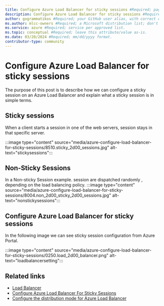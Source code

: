 ```yaml
---
title: Configure Azure Load Balancer for sticky sessions #Required; page title displayed in search results. Don't enclose in quotation marks. 
description: Configure Azure Load Balancer for sticky sessions #Required; article description that's displayed in search results. Don't enclose in quotation marks. Do end with a period.
author: gxgrammatikos #Required; your GitHub user alias, with correct capitalization.
ms.author: mlcc-owners #Required; a Microsoft distribution list; don't change. 
ms.service: azure #Required; service per approved list.
ms.topic: conceptual #Required; leave this attribute/value as-is.
ms.date: 03/20/2024 #Required; mm/dd/yyyy format.
contributor-type: community
---
```


# Configure Azure Load Balancer for sticky sessions

The purpose of this post is to describe how we can configure a sticky session on an Azure Load Balancer and explain what a sticky session is in simple terms.

## Sticky sessions

When a client starts a session in one of the web servers, session stays in that specific server.

:::image type="content" source="media/azure-configure-load-balancer-for-sticky-sessions/8510.sticky_2d00_sessions.jpg" alt-text="stickysessions":::

## Non-Sticky Sessions

 In a Non-sticky Session example. session are dispatched randomly , depending on the load balancing policy.
:::image type="content" source="media/azure-configure-load-balancer-for-sticky-sessions/8004.non_2d00_sticky_2d00_sessions.jpg" alt-text="nonstickysessions":::

## Configure Azure Load Balancer for sticky sessions

In the following image we can see sticky session configuration from Azure Portal.

:::image type="content" source="media/azure-configure-load-balancer-for-sticky-sessions/0250.load_2d00_balancer.png" alt-text="loadbalancersetting":::

## Related links

- [Load Balancer](/azure/load-balancer/)
- [Configure Azure Load Balancer For Sticky Sessions](https://cloudopszone.com/configure-azure-load-balancer-for-sticky-sessions/)
- [Configure the distribution mode for Azure Load Balancer](/azure/load-balancer/load-balancer-distribution-mode)
